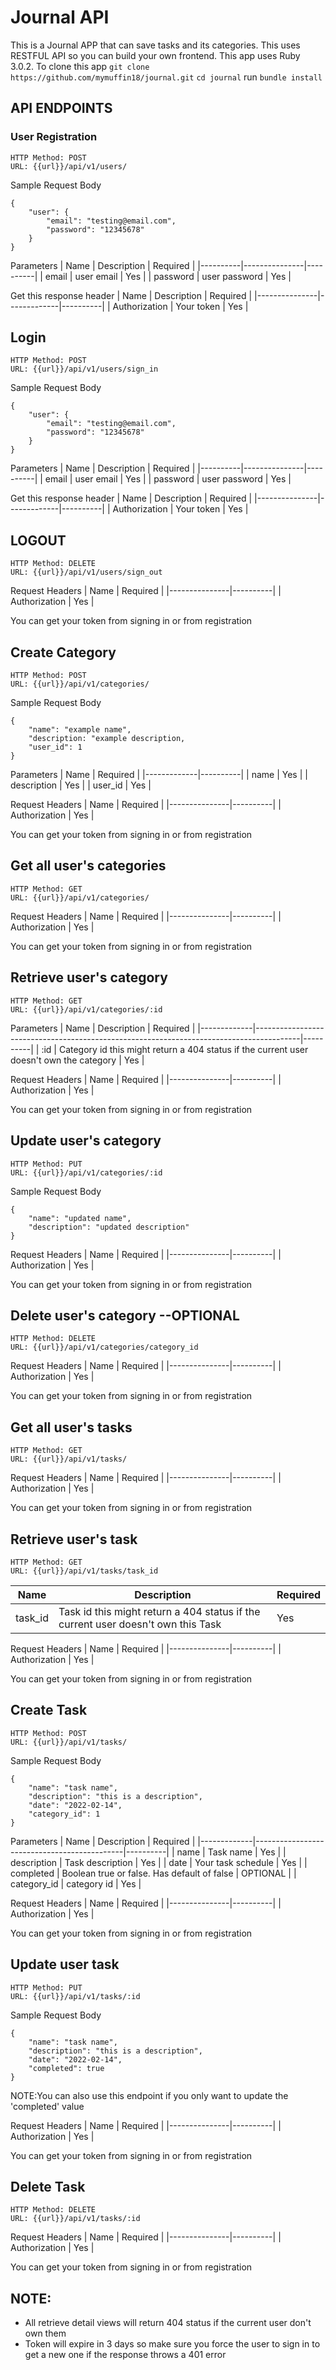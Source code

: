 # Journal API

This is a Journal APP that can save tasks and its categories. This uses RESTFUL API so you can build your own frontend.
This app uses Ruby 3.0.2. To clone this app
`git clone https://github.com/mymuffin18/journal.git`
`cd journal`
run `bundle install`

## API ENDPOINTS

### User Registration
```
HTTP Method: POST
URL: {{url}}/api/v1/users/
```

Sample Request Body
```
{
    "user": {
        "email": "testing@email.com",
        "password": "12345678"
    } 
}

```
Parameters
| Name     | Description   | Required |
|----------|---------------|----------|
| email    | user email    | Yes      |
| password | user password | Yes      |

Get this response header
| Name          | Description | Required |
|---------------|-------------|----------|
| Authorization | Your token  | Yes      |

## Login
```
HTTP Method: POST
URL: {{url}}/api/v1/users/sign_in
```
Sample Request Body
```
{
    "user": {
        "email": "testing@email.com",
        "password": "12345678"
    }
}
```
Parameters
| Name     | Description   | Required |
|----------|---------------|----------|
| email    | user email    | Yes      |
| password | user password | Yes      |

Get this response header
| Name          | Description | Required |
|---------------|-------------|----------|
| Authorization | Your token  | Yes      |

## LOGOUT
```
HTTP Method: DELETE
URL: {{url}}/api/v1/users/sign_out
```
Request Headers
| Name          | Required |
|---------------|----------|
| Authorization | Yes      |

You can get your token from signing in or from registration

## Create Category
```
HTTP Method: POST
URL: {{url}}/api/v1/categories/
```
Sample Request Body
```
{
    "name": "example name",
    "description: "example description,
    "user_id": 1
}
```

Parameters
| Name        | Required |
|-------------|----------|
| name        | Yes      |
| description | Yes      |
| user_id     | Yes      |

Request Headers
| Name          | Required |
|---------------|----------|
| Authorization | Yes      |

You can get your token from signing in or from registration

## Get all user's categories
```
HTTP Method: GET
URL: {{url}}/api/v1/categories/
```
Request Headers
| Name          | Required |
|---------------|----------|
| Authorization | Yes      |

You can get your token from signing in or from registration

## Retrieve user's category
```
HTTP Method: GET
URL: {{url}}/api/v1/categories/:id
```
Parameters
| Name        | Description                                                                             | Required |
|-------------|-----------------------------------------------------------------------------------------|----------|
| :id | Category id this might return a 404 status if the current user doesn't own the category | Yes      |

Request Headers
| Name          | Required |
|---------------|----------|
| Authorization | Yes      |

You can get your token from signing in or from registration

## Update user's category
```
HTTP Method: PUT
URL: {{url}}/api/v1/categories/:id
```

Sample Request Body
```
{
    "name": "updated name",
    "description": "updated description"
}
```

Request Headers
| Name          | Required |
|---------------|----------|
| Authorization | Yes      |

You can get your token from signing in or from registration

## Delete user's category --OPTIONAL
```
HTTP Method: DELETE
URL: {{url}}/api/v1/categories/category_id
```

Request Headers
| Name          | Required |
|---------------|----------|
| Authorization | Yes      |

You can get your token from signing in or from registration

## Get all user's tasks
```
HTTP Method: GET
URL: {{url}}/api/v1/tasks/
```
Request Headers
| Name          | Required |
|---------------|----------|
| Authorization | Yes      |

You can get your token from signing in or from registration

## Retrieve user's task
```
HTTP Method: GET
URL: {{url}}/api/v1/tasks/task_id
```
| Name    | Description                                                                      | Required |
|---------|----------------------------------------------------------------------------------|----------|
| task_id | Task id this might return a 404 status if the current user doesn't own this Task | Yes      |


Request Headers
| Name          | Required |
|---------------|----------|
| Authorization | Yes      |

You can get your token from signing in or from registration

## Create Task
```
HTTP Method: POST
URL: {{url}}/api/v1/tasks/
```

Sample Request Body
```
{
    "name": "task name",
    "description": "this is a description",
    "date": "2022-02-14",
    "category_id": 1
}
```
Parameters
| Name        | Description                                 | Required |
|-------------|---------------------------------------------|----------|
| name        | Task name                                   | Yes      |
| description | Task description                            | Yes      |
| date        | Your task schedule                          | Yes      |
| completed   | Boolean true or false. Has default of false | OPTIONAL |
| category_id | category id                                 | Yes      |


Request Headers
| Name          | Required |
|---------------|----------|
| Authorization | Yes      |

You can get your token from signing in or from registration

## Update user task
```
HTTP Method: PUT
URL: {{url}}/api/v1/tasks/:id
```

Sample Request Body
```
{
    "name": "task name",
    "description": "this is a description",
    "date": "2022-02-14",
    "completed": true
}
```
NOTE:You can also use this endpoint if you only want to update the 'completed' value

Request Headers
| Name          | Required |
|---------------|----------|
| Authorization | Yes      |

You can get your token from signing in or from registration

## Delete Task
```
HTTP Method: DELETE
URL: {{url}}/api/v1/tasks/:id
```

Request Headers
| Name          | Required |
|---------------|----------|
| Authorization | Yes      |

You can get your token from signing in or from registration


## NOTE:
* All retrieve detail views will return 404 status if the current user don't own them
* Token will expire in 3 days so make sure you force the user to sign in to get a new one if the response throws a 401 error